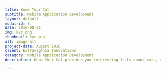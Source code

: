 ```yaml
---
title: Know Your Cat
subtitle: Mobile Application Development
layout: default
modal-id: 6
date: 2016-08-21
img: kyc.png
thumbnail: kyc.png
alt: image-alt
project-date: Augest 2016
client: Extravaganza Innovations
category: Mobile Application Development
description: Know Your Cat provides you interesting facts about cats, so you can know more about them!</br>Features:</br></br>- Shuffle Facts</br>- Copy to clipboard for sharing</br>- Save as favorite</br>- Favorite facts

---
```

